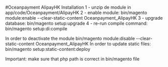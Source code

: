 #Oceanpayment AlipayHK
Installation
1 - unzip de module in app/code/Oceanpayment/AlipayHK
2 - enable module: bin/magento module:enable --clear-static-content Oceanpayment_AlipayHK
3 - upgrade database: bin/magento setup:upgrade
4 - re-run compile command: bin/magento setup:di:compile

In order to deactivate the module bin/magento module:disable --clear-static-content Oceanpayment_AlipayHK
In order to update static files: bin/magento setup:static-content:deploy

Important: make sure that php path is correct in bin/magento file
